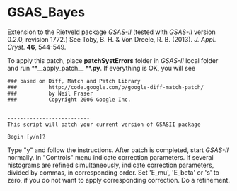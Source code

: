# GSAS_Bayes
Extension to the Rietveld package *[GSAS-II](https://subversion.xor.aps.anl.gov/trac/pyGSAS)* (tested with *GSAS-II* version 0.2.0, revision 1772.) See Toby, B. H. & Von Dreele, R. B. (2013). *J. Appl. Cryst*. **46**, 544-549.

To apply this patch, place **patchSystErrors** folder in *GSAS-II* local folder and run **\_\_apply_patch\_\_ **.**py**. If everything is OK, you will see 

```
### based on Diff, Match and Patch Library
###          http://code.google.com/p/google-diff-match-patch/
###          by Neil Fraser
###          Copyright 2006 Google Inc.


--------------------------
This script will patch your current version of GSASII package

Begin [y/n]?
```

Type "y" and follow the instructions. After patch is  completed, start *GSAS-II* normally. In "Controls" menu indicate correction parameters. If several histograms are refined simultaneously, indicate correction parameters, divided by commas, in corresponding order. Set 'E_mu', 'E_beta' or 's' to zero, if you do not want to apply corresponding correction. Do a refinement.
